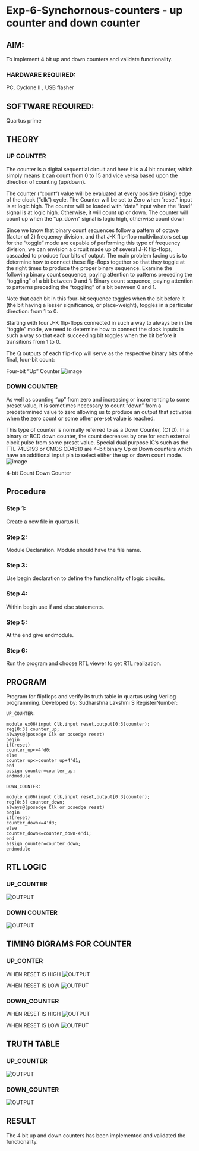 # Exp-6-Synchornous-counters - up counter and down counter 
## AIM: 
To implement 4 bit up and down counters and validate  functionality.
### HARDWARE REQUIRED: 
PC, Cyclone II , USB flasher
## SOFTWARE REQUIRED:   
Quartus prime
## THEORY 

### UP COUNTER 
The counter is a digital sequential circuit and here it is a 4 bit counter, which simply means it can count from 0 to 15 and vice versa based upon the direction of counting (up/down). 

The counter (“count“) value will be evaluated at every positive (rising) edge of the clock (“clk“) cycle.
The Counter will be set to Zero when “reset” input is at logic high.
The counter will be loaded with “data” input when the “load” signal is at logic high. Otherwise, it will count up or down.
The counter will count up when the “up_down” signal is logic high, otherwise count down

Since we know that binary count sequences follow a pattern of octave (factor of 2) frequency division, and that J-K flip-flop multivibrators set up for the “toggle” mode are capable of performing this type of frequency division, we can envision a circuit made up of several J-K flip-flops, cascaded to produce four bits of output.
The main problem facing us is to determine how to connect these flip-flops together so that they toggle at the right times to produce the proper binary sequence.
Examine the following binary count sequence, paying attention to patterns preceding the “toggling” of a bit between 0 and 1:
Binary count sequence, paying attention to patterns preceding the “toggling” of a bit between 0 and 1.

Note that each bit in this four-bit sequence toggles when the bit before it (the bit having a lesser significance, or place-weight), toggles in a particular direction: from 1 to 0.


Starting with four J-K flip-flops connected in such a way to always be in the “toggle” mode, we need to determine how to connect the clock inputs in such a way so that each succeeding bit toggles when the bit before it transitions from 1 to 0.

The Q outputs of each flip-flop will serve as the respective binary bits of the final, four-bit count:

 
Four-bit “Up” Counter
![image](https://user-images.githubusercontent.com/36288975/169644758-b2f4339d-9532-40c5-af40-8f4f8c942e2c.png)



### DOWN COUNTER 

As well as counting “up” from zero and increasing or incrementing to some preset value, it is sometimes necessary to count “down” from a predetermined value to zero allowing us to produce an output that activates when the zero count or some other pre-set value is reached.

This type of counter is normally referred to as a Down Counter, (CTD). In a binary or BCD down counter, the count decreases by one for each external clock pulse from some preset value. Special dual purpose IC’s such as the TTL 74LS193 or CMOS CD4510 are 4-bit binary Up or Down counters which have an additional input pin to select either the up or down count mode.
![image](https://user-images.githubusercontent.com/36288975/169644844-1a14e123-7228-4ed8-81a9-eb937dff4ac8.png)


4-bit Count Down Counter
## Procedure
### Step 1:
Create a new file in quartus II. 
### Step 2: 
Module Declaration. Module should have the file name.
### Step 3: 
Use begin declaration to define the functionality of logic circuits.
### Step 4: 
Within begin use if and else statements.
### Step 5: 
At the end give endmodule.
### Step 6:
Run the program and choose RTL viewer to get RTL realization.


## PROGRAM 
Program for flipflops  and verify its truth table in quartus using Verilog programming.
Developed by: Sudharshna Lakshmi S
RegisterNumber: 

```
UP_COUNTER:

module ex06(input Clk,input reset,output[0:3]counter);
reg[0:3] counter_up;
always@(posedge Clk or posedge reset)
begin
if(reset)
counter_up<=4'd0;
else
counter_up<=counter_up+4'd1;
end
assign counter=counter_up;
endmodule

```
```
DOWN_COUNTER:

module ex06(input Clk,input reset,output[0:3]counter);
reg[0:3] counter_down;
always@(posedge Clk or posedge reset)
begin
if(reset)
counter_down<=4'd0;
else
counter_down<=counter_down-4'd1;
end
assign counter=counter_down;
endmodule
```

## RTL LOGIC  
### UP_COUNTER
![OUTPUT](./up.png)

### DOWN COUNTER
![OUTPUT](./down.png)

## TIMING DIGRAMS FOR COUNTER  

### UP_CONTER

WHEN RESET IS HIGH
![OUTPUT](./up%20high.png)

WHEN RESET IS LOW
![OUTPUT](./up%20low.png)

### DOWN_COUNTER

WHEN RESET IS HIGH
![OUTPUT](./down%20high%20.png)

WHEN RESET IS LOW
![OUTPUT](./down%20low%20.png)

## TRUTH TABLE 

### UP_COUNTER
![OUTPUT](./upt.png)

### DOWN_COUNTER
![OUTPUT](./downt.png)

## RESULT
The 4 bit up and down counters has been implemented and validated the functionality.